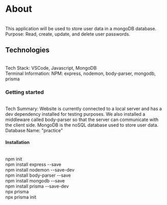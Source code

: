 # About
<br/>This application will be used to store user data in a mongoDB database.
<br/>Purpose: Read, create, update, and delete user passwords. 

## Technologies
<br/>Tech Stack: VSCode, Javascript, MongoDB
<br/>Terminal Information: NPM: express, nodemon, body-parser, mongodb, prisma

### Getting started
<br/> Tech Summary: Website is currently connected to a local server and has a dev dependency installed for testing purposes. We also installed a middleware called body-parser so that the server can communicate with the client side. MongoDB is the noSQL database used to store user data. 
<br/> Database Name: "practice"

#### Installation
<br/>npm init
<br/>npm install express --save
<br/>npm install nodemon --save-dev
<br/>npm install body-parser --save
<br/>npm install mongodb --save
<br/>npm install prisma --save-dev
<br/>npx prisma
<br/>npx prisma init
